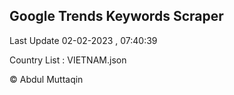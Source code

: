 

## Google Trends Keywords Scraper 
 
Last Update 02-02-2023 , 07:40:39

Country List :
VIETNAM.json



© Abdul Muttaqin 
